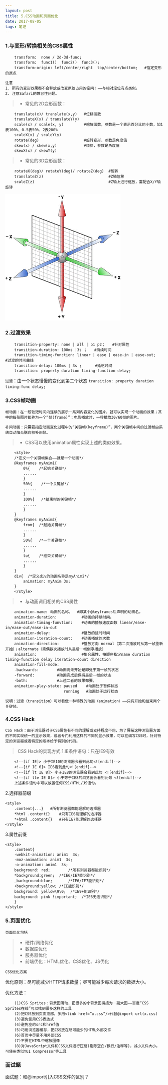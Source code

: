 ```yaml
---
layout: post
title: 5.CSS动画和页面优化
date: 2017-08-05
tags: 笔记   
---
```

### 1.与变形/转换相关的CSS属性
```
    transform:  none / 2d-3d-func;
    transform:  func1()  func2()  func3();
    transform-origin: left/center/right  top/center/bottom;   #指定变形的原点
```
`注意`<br>
`1. 所有的变形效果都不会释放或改变原始占用的空间！——与相对定位有点类似。`<br>
`2. 注意Safari的兼容性问题。`

>* 常见的2D变形函数：
```
    translate(x)/ translate(x,y)   #位移函数
    translateX(x) / translateY(y)
    scale(x) / scale(x, y)         #缩放函数，参数是一个表示百分比的小数，如1表100%、0.5表50%、2表200%
    scaleX(x) / scaleY(y)
    rotate(deg)                    #旋转变形，参数是角度值
    skew(x) / skew(x,y)            #倾斜，参数是角度值
    skewX(x) / skewY(y)
```
>* 常见的3D变形函数：
```
    rotateX(deg)/ rotateY(deg)/ rotateZ(deg)  #旋转
    translateZ(z)                             #Z轴位移
    scaleZ(z)                                 #Z轴上进行缩放，需配合X/Y轴旋转
```
![](/images/posts/css3/3d.png)

### 2.过渡效果
```
    transition-property: none | all | p1 p2；   #针对属性
    transition-duration: 100ms |3s ；   #持续时间
    transition-timing-function: linear | ease | ease-in | ease-out;   #过渡的时间曲线
    transition-delay: 100ms | 3s ;      #延迟时间
    transition: property duration timing-function delay; 

```
`过渡`：由一个状态慢慢的变化到第二个状态
`transition: property duration timing-func delay;`

### 3.CSS帧动画
`帧动画：在一段较短时间内连续的展示一系列内容变化的图片，就可以实现一个动画的效果；其中的每张图片都称为一个“帧(frame)”；电影播放时，一秒播放30/60帧的图片。`

`补间动画：只需要指定动画变化过程中的“关键帧(keyframe)”，两个关键帧中间的过渡帧由系统自动填充脱岗额补间帧。`

>* CSS可以使用animation属性实现上述的类似效果。
```
    <style>
	/*定义一个关键帧集合——就是一个动画*/
	@keyframes myAnim1{
	    0%{    /*起始关键帧*/
		......
	    }
	    50%{    /*一个关键帧*/
		......
	    }
	    100%{   /*结束时的关键帧*/
		......
	    }
	}
	@keyframes myAnim2{
	    from{  /*起始关键帧*/
		......
	    }
	    50%{   /*一个关键帧*/
		......
	    }
	    to{    /*结束关键帧*/
		......
	    }
	}
	div{  /*定义div的动画名称是myAnim2*/
	    animation: myAnim 3s;
	}
    </style>
```

>* 与动画调用相关的CSS属性
```
    animation-name: 动画的名称，  #即某个@keyframes后声明的动画名。
    animation-duration:           #动画的持续时间。
    animation-timing-funvtion:    #动画的播放速度函数 linear/ease-in/ease-out/ease-in-out
    animation-delay:              #播放的延时时间
    animation-iteration-count:    #动画播放的次数
    animation-direction:          #播放方向 normal（第二次播放时从第一帧重新开始）；alternate（第偶数次播放时从最后一帧倒序播放）
    animation:                    #集合属性，按顺序指定name duration timing-function delay iteration-count direction
    animation-fill-mode: 
	-backwards:        #动画尚未开始是即处于第一帧的状态
	-forward:          #动画完成后保持最后一帧的状态
	-both:             #上述二者的效果都要。
    animation-play-state: paused    #动画处于暂停状态
                          running   #动画处于运行状态
```
`说明：过渡（transition）可以看做一种特殊的动画（animation）——只有开始和结束两个关键帧。`

### 4.CSS Hack
`CSS Hack：由于浏览器对于CSS属性有不同的理解或支持程度不同，为了屏蔽这种浏览器方面的不同实现统一的显示效果，或者专门利用这样的不同的显示效果，可以在编写CSS时，针对特定的浏览器或者特定的版本给予特别的代码。`

> CSS Hack的实现方式
1.IE条件语句：只在IE9有效
```
	<!--[if IE]> 小于IE10的浏览器会看到此句<![endif]-->
	<!--[if IE 6]> IE6看到此句<![endif]-->
	<!--[if lt IE 8]> 小于IE8的浏览器会看到此句 <![endif]-->
	<!--[if lte IE 8]> 小于等于IE8的浏览器会看到此句 <![endif]-->
	上述条件语句中可以放置任何CSS/HTML/JS语句。
```

2.选择器前缀
```
<style>
    .content{...}	#所有浏览器都能理解的选择器
    *html .content{}	#只有IE6能理解的选择器
    *+html .content{}	#只有IE7能理解的选择器
</style>
```

3.属性前缀
```
<style>
    .content{
	-webkit-animation: anim1  3s;	
	-moz-animation: anim1  3s;
	-o-animation: anim1  3s;
	background: red;		/*所有浏览器都能识别*/
	*background:green;	/*IE6/IE7能识别*/
	_background:blue;		/*IE6/IE7能识别*/
	+background:yellow;	/*IE能识别*/
	background: yellow\9\0;	 /*IE9+能识别*/
	background: pink !important;  /*IE6无法识别*/
    }
</style>
```

### 5.页面优化

`页面优化包括`
>* 硬件/网络优化
>* 数据库优化
>* 服务器优化
>* 前端优化：HTML优化、CSS优化、JS优化

`CSS优化方案`

优化原则：尽可能减少HTTP请求数量；尽可能减少每次请求的数据大小。

优化方法：
```
	(1)CSS Sprites：背景图滑动、把很多的小背景图拼接为一副大图——百度“CSS Sprites在线”可以找到很多这样的工具
	(2)把CSS放到页面顶部，多用<link href=”x.css”/>代替@import url(x.css)
	(3)避免使用CSS表达式
	(4)避免空的src和href值
	(5)巧用浏览器缓存，把CSS放在尽可能少的HTML外部文件
	(6)首页中尽量不用外部CSS
	(7)不要在HTML中缩放图像
	(8)对JavaScript文件和CSS文件进行压缩(剔除空白/换行/注释等)，减小文件大小。可使用类似YUI Compressor等工具
```

### 面试题
面试题：<link>和@import引入CSS文件的区别？
